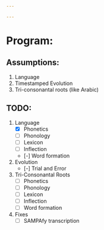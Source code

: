 ```yaml
---

---
```

# Program:
## Assumptions:
1. Language
2. Timestamped Evolution
3. Tri-consonantal roots (like Arabic)
## TODO:
1. Language
    - [x] Phonetics
    - [ ] Phonology
    - [ ] Lexicon
    - [ ] Inflection
    - [-] Word formation
2. Evolution
    - [-] Trial and Error
3. Tri-Consonantal Roots
    - [ ] Phonetics
    - [ ] Phonology
    - [ ] Lexicon
    - [ ] Inflection
    - [ ] Word formation
4. Fixes
	- [ ] SAMPAfy transcription